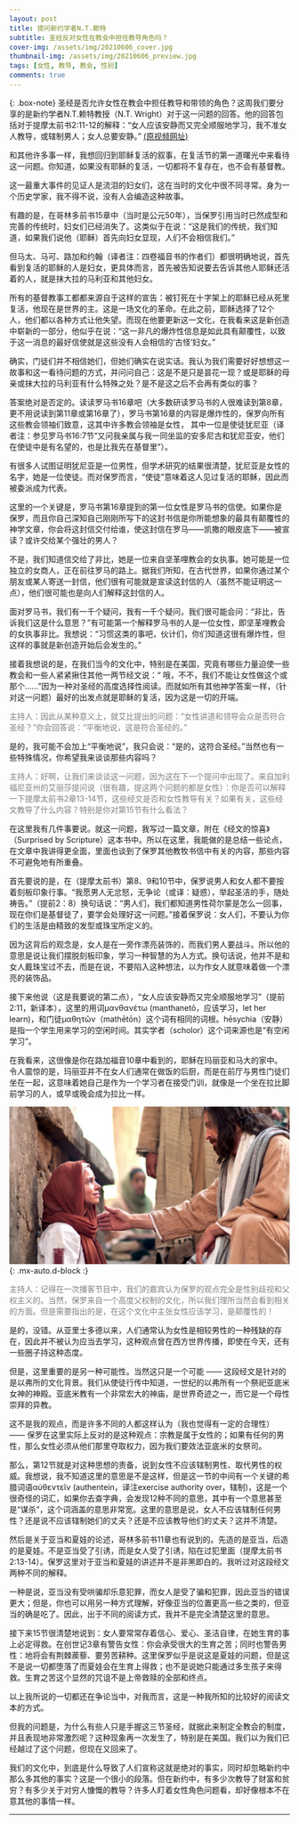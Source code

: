 ```yaml
---
layout: post
title: 提问新约学者N.T.赖特
subtitle: 圣经反对女性在教会中担任教导角色吗？
cover-img: /assets/img/20210606_cover.jpg
thumbnail-img: /assets/img/20210606_preview.jpg
tags: [女性, 教导, 教会, 性别]
comments: true
---
```



{: .box-note}
圣经是否允许女性在教会中担任教导和带领的角色？这周我们要分享的是新约学者N.T.赖特教授（N.T. Wright）对于这一问题的回答。他的回答包括对于提摩太前书2:11-12的解释：“女人应该安静而又完全顺服地学习，我不准女人教导，或辖制男人；女人总要安静。” [(原视频网址)](https://www.youtube.com/watch?v=os8M9ln2cM0)

和其他许多事一样，我想回归到耶稣复活的叙事，在复活节的第一道曙光中来看待这一问题。你知道，如果没有耶稣的复活，一切都将不复存在，也不会有基督教。



这一最重大事件的见证人是流泪的妇女们，这在当时的文化中很不同寻常。身为一个历史学家，我不得不说，没有人会编造这种故事。



有趣的是，在哥林多前书15章中（当时是公元50年），当保罗引用当时已然成型和完善的传统时，妇女们已经消失了。这类似于在说：“这是我们的传统，我们知道，如果我们说他（耶稣）首先向妇女显现，人们不会相信我们。”



但马太、马可、路加和约翰（译者注：四卷福音书的作者们）都很明确地说，首先看到复活的耶稣的人是妇女，更具体而言，首先被告知说要去告诉其他人耶稣还活着的人，就是抹大拉的马利亚和其他妇女。



所有的基督教事工都都来源自于这样的宣告：被钉死在十字架上的耶稣已经从死里复活，他现在是世界的主。这是一场文化的革命。在此之前，耶稣选择了12个人，他们都以各种方式让他失望。而现在他要更新这一文化，在我看来这是新创造中崭新的一部分，他似乎在说：“这一非凡的爆炸性信息是如此具有颠覆性，以致于这一消息的最好信使就是这些没有人会相信的‘古怪’妇女。”



确实，门徒们并不相信她们，但她们确实在说实话。我认为我们需要好好想想这一故事和这一看待问题的方式，并问问自己：这是不是只是昙花一现？或是耶稣的母亲或抹大拉的马利亚有什么特殊之处？是不是这之后不会再有类似的事？



答案绝对是否定的。读读罗马书16章吧（大多数研读罗马书的人很难读到第8章，更不用说读到第11章或第16章了），罗马书第16章的内容是爆炸性的，保罗向所有这些教会领袖们致意，这其中许多教会领袖是女性， 其中一位是使徒犹尼亚（译者注：参见罗马书16:7节“又问我亲属与我一同坐监的安多尼古和犹尼亚安，他们在使徒中是有名望的，也是比我先在基督里”）。



有很多人试图证明犹尼亚是一位男性，但学术研究的结果很清楚，犹尼亚是女性的名字，她是一位使徒。而对保罗而言，“使徒”意味着这人见过复活的耶稣，因此而被委派成为代表。



这里的一个关键是，罗马书第16章提到的第一位女性是罗马书的信使。如果你是保罗，而且你自己深知自己刚刚所写下的这封书信是你所能想象的最具有颠覆性的神学文章，你会将这封信交付给谁，使这封信在罗马——凯撒的眼皮底下——被宣读？或许交给某个强壮的男人？



不是，我们知道信交给了非比，她是一位来自坚革哩教会的女执事。她可能是一位独立的女商人，正在前往罗马的路上。据我们所知，在古代世界，如果你通过某个朋友或某人寄送一封信，他们很有可能就是宣读这封信的人（虽然不能证明这一点），他们很可能也是向人们解释这封信的人。



面对罗马书，我们有一千个疑问，我有一千个疑问，我们很可能会问：“非比，告诉我们这是什么意思？”有可能第一个解释罗马书的人是一位女性，即坚革哩教会的女执事非比。我想说：“习惯这类的事吧，伙计们，你们知道这很有爆炸性，但这样的事就是新创造开始后会发生的。”



接着我想说的是，在我们当今的文化中，特别是在美国，究竟有哪些力量迫使一些教会和一些人紧紧揪住其他一两节经文说：“ 哦，不不，我们不能让女性做这个或那个……”因为一种对圣经的高度选择性阅读。而就如所有其他神学答案一样，（针对这一问题）最好的出发点就是耶稣的复活，因为这是一切的开端。


<span style="color: grey"> 主持人：因此从某种意义上，就艾比提出的问题：“女性讲道和领导会众是否符合圣经？”你会回答说：“平衡地说，这是符合圣经的。”</span>



是的，我可能不会加上“平衡地说”，我只会说：“是的，这符合圣经。”当然也有一些特殊情况，你希望我来谈谈那些内容吗？


<span style="color: grey"> 主持人：好啊，让我们来谈谈这一问题，因为这在下一个提问中出现了。来自加利福尼亚州的艾丽莎提问说（很有趣，提这两个问题的都是女性）：你是否可以解释一下提摩太前书2章13-14节，这些经文是否和女性教导有关？如果有关，这些经文教导了什么内容？特别是你对第15节有什么看法？</span>



在这里我有几件事要说。就这一问题，我写过一篇文章，附在《经文的惊喜》（Surprised by Scripture）这本书中。所以在这里，我能做的是总结一些论点，在文章中我讲得更全面，里面也谈到了保罗其他教牧书信中有关的内容，那些内容不可避免地有所重叠。

首先要说的是，在（提摩太前书）第8、9和10节中，保罗说男人和女人都不要按着刻板印象行事。“我愿男人无忿怒，无争论（或译：疑惑），举起圣洁的手，随处祷告。”（提前2：8）换句话说：“男人们，我们都知道男性荷尔蒙是怎么一回事，现在你们是基督徒了，要学会处理好这一问题。”接着保罗说：女人们，不要认为你们的生活是由精致的发型或珠宝所定义的。



因为这背后的观念是，女人是在一旁作漂亮装饰的，而我们男人要战斗。所以他的意思是说让我们摆脱刻板印象，学习一种智慧的为人方式。换句话说，他并不是和女人戴珠宝过不去，而是在说，不要陷入这种想法，以为作女人就意味着做一个漂亮的装饰品。



接下来他说（这是我要说的第二点），“女人应该安静而又完全顺服地学习”（提前2:11，新译本），这里的用词μανθανέτω (manthanetō，应该学习，let her learn)，和门徒μαθητῶν（mathētōn）这个词有相同的词根。hēsychia（安静）是指一个学生用来学习的空闲时间。其实学者（scholor）这个词来源也是“有空闲学习”。



在我看来，这很像是你在路加福音10章中看到的，耶稣在玛丽亚和马大的家中。令人震惊的是，玛丽亚并不在女人们通常在做饭的后厨，而是在前厅与男性门徒们坐在一起，这意味着她自己是作为一个学习者在接受门训，就像是一个坐在拉比脚前学习的人，或早或晚会成为拉比一样。

![timeline](/assets/img/20210606_fig1.jpg){: .mx-auto.d-block :}


<span style="color: grey"> 主持人：记得在一次播客节目中，我们的嘉宾认为保罗的观点完全是性别歧视和父权主义的。当然，保罗来自一个高度父权制的文化，所以我们理所当然会看到相关的方面。但是需要指出的是，在这个文化中主张女性应该学习，是颠覆性的！</span>



是的，没错。从亚里士多德以来，人们通常认为女性是相较男性的一种残缺的存在，因此并不被认为应当去学习，这种观点曾在西方世界传播，即使在今天，还有一些圈子持这种态度。

但是，这里重要的是另一种可能性。当然这只是一个可能 —— 这段经文是针对的是以弗所的文化背景。我们从使徒行传中知道，一世纪的以弗所有一个祭祀亚底米女神的神殿。亚底米教有一个非常宏大的神庙，是世界奇迹之一，而它是一个母性崇拜的异教。

这不是我的观点，而是许多不同的人都这样认为（我也觉得有一定的合理性） —— 保罗在这里实际上反对的是这种观点：宗教是属于女性的；如果有任何的男性，那么女性必须从他们那里夺取权力，因为我们要效法亚底米的女祭司。

那么，第12节就是对这种思想的责备，说到女性不应该辖制男性、取代男性的权威。我想说，我不知道这里的意思是不是这样，但是这一节的中间有一个关键的希腊词语αὐθεντεῖν (authentein，译注exercise authority over，辖制)，这是一个很奇怪的词汇，如果你去查字典，会发现12种不同的意思，其中有一个意思甚至是“谋杀”，这个词涵盖的意思非常宽。这里的意思是说，女人不应该辖制任何男性？还是说不应该辖制她们的丈夫？还是不应该教导他们的丈夫？这并不清楚。

然后是关于亚当和夏娃的论述，哥林多前书11章也有说到的。先造的是亚当，后造的是夏娃。不是亚当受了引诱，而是女人受了引诱，陷在过犯里面（提摩太前书2:13-14）。保罗这里对于亚当和夏娃的讲述并不是非黑即白的。我听过对这段经文两种不同的解释。



一种是说，亚当没有受哄骗却乐意犯罪，而女人是受了骗和犯罪，因此亚当的错误更大；但是，你也可以用另一种方式理解，好像亚当的位置更高一些之类的，但亚当的确是吃了。因此，出于不同的阅读方式，我并不是完全清楚这里的意思。



接下来15节很清楚地说到：女人要常常存着信心、爱心、圣洁自律，在她生育的事上必定得救。在创世记3章有警告女性：你会承受很大的生育之苦；同时也警告男性：地将会有荆棘蒺藜、要劳苦耕种。这里保罗似乎是说这是夏娃的问题，但是这不是说一切都堕落了而夏娃会在生育上得救；也不是说她只能通过多生孩子来得救。生育之苦这个显然的咒诅不是上帝救赎的全部和终点。



以上我所说的一切都还在争论当中，对我而言，这是一种我所知的比较好的阅读文本的方式。



但我的问题是，为什么有些人只是手握这三节圣经，就据此来制定全教会的制度，并且表现地非常激烈呢？这种现象再一次发生了，特别是在美国。我们以为我们已经越过了这个问题，但现在又回来了。



我们的文化中，到底是什么导致了人们宣称这就是绝对的事实，同时却忽略新约中那么多其他的事实？这是一个很小的段落。但在新约中，有多少次教导了财富和贫穷？有多少关于对穷人慷慨的教导？许多人盯着女性角色问题看，却好像根本不在意其他的事情一样。



***
